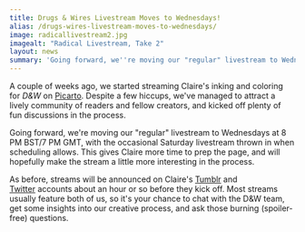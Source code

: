 ```yaml
---
title: Drugs & Wires Livestream Moves to Wednesdays!
alias: /drugs-wires-livestream-moves-to-wednesdays/
image: radicallivestream2.jpg
imagealt: "Radical Livestream, Take 2"
layout: news
summary: 'Going forward, we''re moving our "regular" livestream to Wednesdays at 8 PM BST/7 PM GMT, with the occasional Saturday livestream thrown in when scheduling allows. This gives Claire more time to prep the page, and will hopefully make the stream a little more interesting in the process.'
---
```


A couple of weeks ago, we started streaming Claire's inking and coloring for _D&amp;W_ on [Picarto](https://www.picarto.tv/live/channel.php?watch=cryoclaire). Despite a few hiccups, we've managed to attract a lively community of readers and fellow creators, and kicked off plenty of fun discussions in the process.

Going forward, we're moving our "regular" livestream to Wednesdays at 8 PM BST/7 PM GMT, with the occasional Saturday livestream thrown in when scheduling allows. This gives Claire more time to prep the page, and will hopefully make the stream a little more interesting in the process.

As before, streams will be announced on Claire's [Tumblr](http://cryoclaire.tumblr.com) and [Twitter](https://twitter.com/cryoclaire242) accounts about an hour or so before they kick off. Most streams usually feature both of us, so it's your chance to chat with the D&amp;W team, get some insights into our creative process, and ask those burning (spoiler-free) questions.
